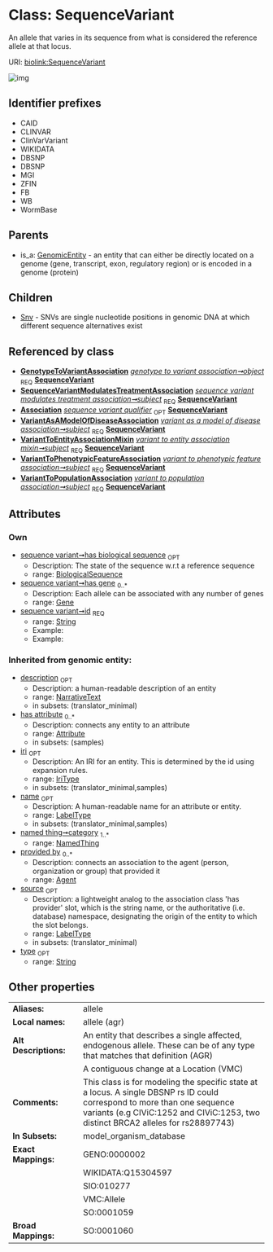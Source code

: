 
# Class: SequenceVariant


An allele that varies in its sequence from what is considered the reference allele at that locus.

URI: [biolink:SequenceVariant](https://w3id.org/biolink/vocab/SequenceVariant)


![img](http://yuml.me/diagram/nofunky;dir:TB/class/[VariantToPopulationAssociation],[VariantToPhenotypicFeatureAssociation],[VariantToEntityAssociationMixin],[VariantAsAModelOfDiseaseAssociation],[Snv],[SequenceVariantModulatesTreatmentAssociation],[Gene]<has%20gene%200..*-%20[SequenceVariant&#124;has_biological_sequence:biological_sequence%20%3F;id:string;iri(i):iri_type%20%3F;type(i):string%20%3F;name(i):label_type%20%3F;description(i):narrative_text%20%3F;source(i):label_type%20%3F],[GenotypeToVariantAssociation]-%20object%201..1>[SequenceVariant],[SequenceVariantModulatesTreatmentAssociation]-%20subject%201..1>[SequenceVariant],[GeneHasVariantThatContributesToDiseaseAssociation]-%20sequence%20variant%20qualifier%200..1>[SequenceVariant],[VariantAsAModelOfDiseaseAssociation]-%20subject%201..1>[SequenceVariant],[VariantToEntityAssociationMixin]-%20subject%201..1>[SequenceVariant],[VariantToPhenotypicFeatureAssociation]-%20subject%201..1>[SequenceVariant],[VariantToPopulationAssociation]-%20subject%201..1>[SequenceVariant],[SequenceVariant]^-[Snv],[GenomicEntity]^-[SequenceVariant],[OrganismTaxon],[NamedThing],[GenotypeToVariantAssociation],[GenomicEntity],[GeneHasVariantThatContributesToDiseaseAssociation],[Gene],[Attribute],[Association],[Agent])

## Identifier prefixes

 * CAID
 * CLINVAR
 * ClinVarVariant
 * WIKIDATA
 * DBSNP
 * DBSNP
 * MGI
 * ZFIN
 * FB
 * WB
 * WormBase

## Parents

 *  is_a: [GenomicEntity](GenomicEntity.md) - an entity that can either be directly located on a genome (gene, transcript, exon, regulatory region) or is encoded in a genome (protein)

## Children

 * [Snv](Snv.md) - SNVs are single nucleotide positions in genomic DNA at which different sequence alternatives exist

## Referenced by class

 *  **[GenotypeToVariantAssociation](GenotypeToVariantAssociation.md)** *[genotype to variant association➞object](genotype_to_variant_association_object.md)*  <sub>REQ</sub>  **[SequenceVariant](SequenceVariant.md)**
 *  **[SequenceVariantModulatesTreatmentAssociation](SequenceVariantModulatesTreatmentAssociation.md)** *[sequence variant modulates treatment association➞subject](sequence_variant_modulates_treatment_association_subject.md)*  <sub>REQ</sub>  **[SequenceVariant](SequenceVariant.md)**
 *  **[Association](Association.md)** *[sequence variant qualifier](sequence_variant_qualifier.md)*  <sub>OPT</sub>  **[SequenceVariant](SequenceVariant.md)**
 *  **[VariantAsAModelOfDiseaseAssociation](VariantAsAModelOfDiseaseAssociation.md)** *[variant as a model of disease association➞subject](variant_as_a_model_of_disease_association_subject.md)*  <sub>REQ</sub>  **[SequenceVariant](SequenceVariant.md)**
 *  **[VariantToEntityAssociationMixin](VariantToEntityAssociationMixin.md)** *[variant to entity association mixin➞subject](variant_to_entity_association_mixin_subject.md)*  <sub>REQ</sub>  **[SequenceVariant](SequenceVariant.md)**
 *  **[VariantToPhenotypicFeatureAssociation](VariantToPhenotypicFeatureAssociation.md)** *[variant to phenotypic feature association➞subject](variant_to_phenotypic_feature_association_subject.md)*  <sub>REQ</sub>  **[SequenceVariant](SequenceVariant.md)**
 *  **[VariantToPopulationAssociation](VariantToPopulationAssociation.md)** *[variant to population association➞subject](variant_to_population_association_subject.md)*  <sub>REQ</sub>  **[SequenceVariant](SequenceVariant.md)**

## Attributes


### Own

 * [sequence variant➞has biological sequence](sequence_variant_has_biological_sequence.md)  <sub>OPT</sub>
     * Description: The state of the sequence w.r.t a reference sequence
     * range: [BiologicalSequence](types/BiologicalSequence.md)
 * [sequence variant➞has gene](sequence_variant_has_gene.md)  <sub>0..*</sub>
     * Description: Each allele can be associated with any number of genes
     * range: [Gene](Gene.md)
 * [sequence variant➞id](sequence_variant_id.md)  <sub>REQ</sub>
     * range: [String](types/String.md)
     * Example:    
     * Example:    

### Inherited from genomic entity:

 * [description](description.md)  <sub>OPT</sub>
     * Description: a human-readable description of an entity
     * range: [NarrativeText](types/NarrativeText.md)
     * in subsets: (translator_minimal)
 * [has attribute](has_attribute.md)  <sub>0..*</sub>
     * Description: connects any entity to an attribute
     * range: [Attribute](Attribute.md)
     * in subsets: (samples)
 * [iri](iri.md)  <sub>OPT</sub>
     * Description: An IRI for an entity. This is determined by the id using expansion rules.
     * range: [IriType](types/IriType.md)
     * in subsets: (translator_minimal,samples)
 * [name](name.md)  <sub>OPT</sub>
     * Description: A human-readable name for an attribute or entity.
     * range: [LabelType](types/LabelType.md)
     * in subsets: (translator_minimal,samples)
 * [named thing➞category](named_thing_category.md)  <sub>1..*</sub>
     * range: [NamedThing](NamedThing.md)
 * [provided by](provided_by.md)  <sub>0..*</sub>
     * Description: connects an association to the agent (person, organization or group) that provided it
     * range: [Agent](Agent.md)
 * [source](source.md)  <sub>OPT</sub>
     * Description: a lightweight analog to the association class 'has provider' slot, which is the string name, or the authoritative (i.e. database) namespace, designating the origin of the entity to which the slot belongs.
     * range: [LabelType](types/LabelType.md)
     * in subsets: (translator_minimal)
 * [type](type.md)  <sub>OPT</sub>
     * range: [String](types/String.md)

## Other properties

|  |  |  |
| --- | --- | --- |
| **Aliases:** | | allele |
| **Local names:** | | allele (agr) |
| **Alt Descriptions:** | | An entity that describes a single affected, endogenous allele. These can be of any type that matches that definition (AGR) |
|  | | A contiguous change at a Location (VMC) |
| **Comments:** | | This class is for modeling the specific state at a locus. A single DBSNP rs ID could correspond to more than one sequence variants (e.g CIViC:1252 and CIViC:1253, two distinct BRCA2 alleles for rs28897743) |
| **In Subsets:** | | model_organism_database |
| **Exact Mappings:** | | GENO:0000002 |
|  | | WIKIDATA:Q15304597 |
|  | | SIO:010277 |
|  | | VMC:Allele |
|  | | SO:0001059 |
| **Broad Mappings:** | | SO:0001060 |

